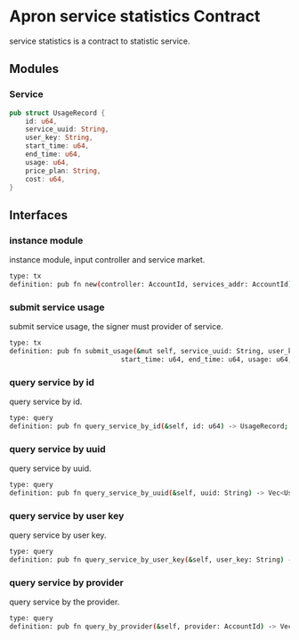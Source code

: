 # Apron service statistics Contract

service statistics is a contract to statistic service.

## Modules

### Service
```rust
pub struct UsageRecord {
    id: u64,
    service_uuid: String,
    user_key: String,
    start_time: u64,
    end_time: u64,
    usage: u64,
    price_plan: String,
    cost: u64,
}
```

## Interfaces

### instance module
instance module, input controller and service market.
```bash
type: tx
definition: pub fn new(controller: AccountId, services_addr: AccountId) -> Self;
```

### submit service usage
submit service usage, the signer must provider of service.
```bash
type: tx
definition: pub fn submit_usage(&mut self, service_uuid: String, user_key: String,
                            start_time: u64, end_time: u64, usage: u64, price_plan: String, cost: u64) -> bool;
```

### query service by id
query service by id.
```bash
type: query
definition: pub fn query_service_by_id(&self, id: u64) -> UsageRecord;
```

### query service by uuid
query service by uuid.
```bash
type: query
definition: pub fn query_service_by_uuid(&self, uuid: String) -> Vec<UsageRecord>;
```

### query service by user key
query service by user key.
```bash
type: query
definition: pub fn query_service_by_user_key(&self, user_key: String) -> Vec<UsageRecord>;
```


### query service by provider
query service by the provider.
```bash
type: query
definition: pub fn query_by_provider(&self, provider: AccountId) -> Vec<UsageRecord>;
```
